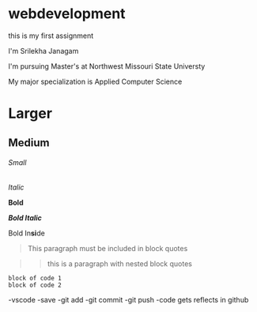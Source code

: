 # webdevelopment
this is my first assignment

I'm Srilekha Janagam

I'm pursuing Master's at Northwest Missouri State Universty

My major specialization is Applied Computer Science

# Larger

## Medium

###### Small

*Italic*

**Bold**

***Bold Italic***

Bold In**si**de

>This paragraph must be included in block quotes

>>this is a paragraph with nested block quotes

```
block of code 1
block of code 2
```


-vscode 
   -save
   -git add
   -git commit
   -git push
-code gets reflects in github   